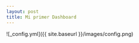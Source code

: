 ```yaml
---
layout: post
title: Mi primer Dashboard
---
```



![_config.yml]({{ site.baseurl }}/images/config.png)
